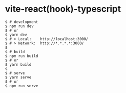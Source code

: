 # vite-react(hook)-typescript

```shell script
$ # development
$ npm run dev
$ # or
$ yarn dev
$ # > Local:    http://localhost:3000/
$ # > Network:  http://*.*.*.*:3000/
$
$ # build
$ npm run build
$ # or
$ yarn build
$ 
$ # serve
$ yarn serve
$ # or
$ npm run serve
```
